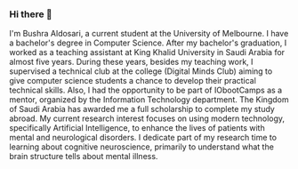 ### Hi there 👋

I'm Bushra Aldosari, a current student at the University of Melbourne. I have a bachelor's degree in Computer Science. After my bachelor's graduation, I worked as a teaching assistant at King Khalid University in Saudi Arabia for almost five years. During these years, besides my teaching work, I supervised a technical club at the college (Digital Minds Club) aiming to give computer science students a chance to develop their practical technical skills. Also, I had the opportunity to be part of IObootCamps as a mentor, organized by the Information Technology department. The Kingdom of Saudi Arabia has awarded me a full scholarship to complete my study abroad. My current research interest focuses on using modern technology, specifically Artificial Intelligence, to enhance the lives of patients with mental and neurological disorders. I dedicate part of my research time to learning about cognitive neuroscience, primarily to understand what the brain structure tells about mental illness. 
